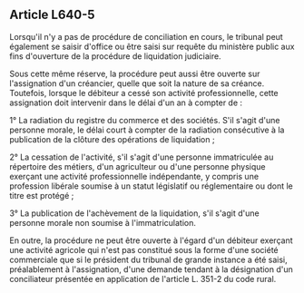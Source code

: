 Article L640-5
----
Lorsqu'il n'y a pas de procédure de conciliation en cours, le tribunal peut
également se saisir d'office ou être saisi sur requête du ministère public aux
fins d'ouverture de la procédure de liquidation judiciaire.

Sous cette même réserve, la procédure peut aussi être ouverte sur l'assignation
d'un créancier, quelle que soit la nature de sa créance. Toutefois, lorsque le
débiteur a cessé son activité professionnelle, cette assignation doit intervenir
dans le délai d'un an à compter de :

1° La radiation du registre du commerce et des sociétés. S'il s'agit d'une
personne morale, le délai court à compter de la radiation consécutive à la
publication de la clôture des opérations de liquidation ;

2° La cessation de l'activité, s'il s'agit d'une personne immatriculée au
répertoire des métiers, d'un agriculteur ou d'une personne physique exerçant une
activité professionnelle indépendante, y compris une profession libérale soumise
à un statut législatif ou réglementaire ou dont le titre est protégé ;

3° La publication de l'achèvement de la liquidation, s'il s'agit d'une personne
morale non soumise à l'immatriculation.

En outre, la procédure ne peut être ouverte à l'égard d'un débiteur exerçant une
activité agricole qui n'est pas constitué sous la forme d'une société
commerciale que si le président du tribunal de grande instance a été saisi,
préalablement à l'assignation, d'une demande tendant à la désignation d'un
conciliateur présentée en application de l'article L. 351-2 du code rural.
